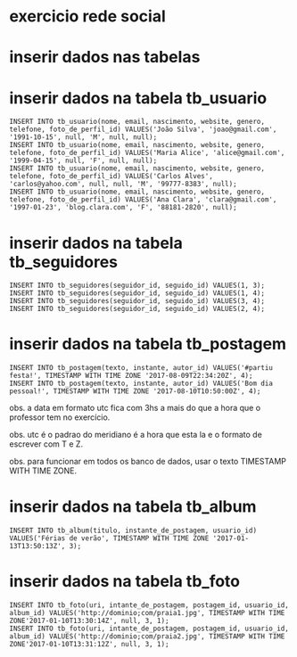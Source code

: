 # exercicio rede social

# inserir dados nas tabelas


# inserir dados na tabela tb_usuario

```
INSERT INTO tb_usuario(nome, email, nascimento, website, genero, telefone, foto_de_perfil_id) VALUES('João Silva', 'joao@gmail.com', '1991-10-15', null, 'M', null, null);
INSERT INTO tb_usuario(nome, email, nascimento, website, genero, telefone, foto_de_perfil_id) VALUES('Maria Alice', 'alice@gmail.com', '1999-04-15', null, 'F', null, null);
INSERT INTO tb_usuario(nome, email, nascimento, website, genero, telefone, foto_de_perfil_id) VALUES('Carlos Alves', 'carlos@yahoo.com', null, null, 'M', '99777-8383', null);
INSERT INTO tb_usuario(nome, email, nascimento, website, genero, telefone, foto_de_perfil_id) VALUES('Ana Clara', 'clara@gmail.com', '1997-01-23', 'blog.clara.com', 'F', '88181-2820', null);
```

# inserir dados na tabela tb_seguidores
```
INSERT INTO tb_seguidores(seguidor_id, seguido_id) VALUES(1, 3);
INSERT INTO tb_seguidores(seguidor_id, seguido_id) VALUES(1, 4);
INSERT INTO tb_seguidores(seguidor_id, seguido_id) VALUES(3, 4);
INSERT INTO tb_seguidores(seguidor_id, seguido_id) VALUES(2, 4);
```

# inserir dados na tabela tb_postagem
```
INSERT INTO tb_postagem(texto, instante, autor_id) VALUES('#partiu festa!', TIMESTAMP WITH TIME ZONE '2017-08-09T22:34:20Z', 4);
INSERT INTO tb_postagem(texto, instante, autor_id) VALUES('Bom dia pessoal!', TIMESTAMP WITH TIME ZONE '2017-08-10T10:50:00Z', 4);
```

obs. a data em formato utc fica com 3hs a mais do que a hora que o professor tem no exercício. 

obs. utc é o padrao do meridiano é a hora que esta la e o formato de escrever com T e Z.

obs. para funcionar em todos os banco de dados, usar o texto TIMESTAMP WITH TIME ZONE.


# inserir dados na tabela tb_album
```
INSERT INTO tb_album(titulo, instante_de_postagem, usuario_id) VALUES('Férias de verão', TIMESTAMP WITH TIME ZONE '2017-01-13T13:50:13Z', 3);
```

# inserir dados na tabela tb_foto
```
INSERT INTO tb_foto(uri, intante_de_postagem, postagem_id, usuario_id, album_id) VALUES('http://dominio;com/praia1.jpg', TIMESTAMP WITH TIME ZONE'2017-01-10T13:30:14Z', null, 3, 1);
INSERT INTO tb_foto(uri, intante_de_postagem, postagem_id, usuario_id, album_id) VALUES('http://dominio;com/praia2.jpg', TIMESTAMP WITH TIME ZONE'2017-01-10T13:31:12Z', null, 3, 1);
```


